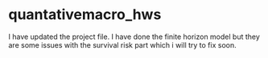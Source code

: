 # quantativemacro_hws
 
I have updated the project file. I have done the finite horizon model but they are some issues with the survival risk part which i will try to fix soon.
